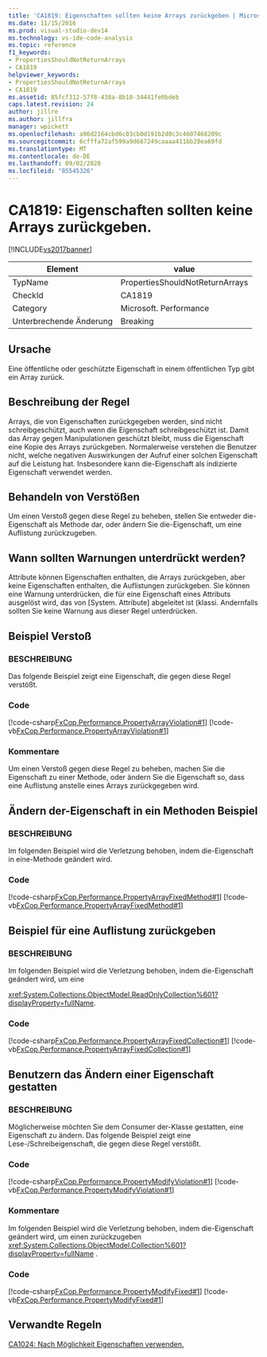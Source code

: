 ```yaml
---
title: 'CA1819: Eigenschaften sollten keine Arrays zurückgeben | Microsoft-Dokumentation'
ms.date: 11/15/2016
ms.prod: visual-studio-dev14
ms.technology: vs-ide-code-analysis
ms.topic: reference
f1_keywords:
- PropertiesShouldNotReturnArrays
- CA1819
helpviewer_keywords:
- PropertiesShouldNotReturnArrays
- CA1819
ms.assetid: 85fcf312-57f8-438a-8b10-34441fe0bdeb
caps.latest.revision: 24
author: jillre
ms.author: jillfra
manager: wpickett
ms.openlocfilehash: a96d2164cbd6c03cb0d191b2d0c3c4607468209c
ms.sourcegitcommit: 6cfffa72af599a9d667249caaaa411bb28ea69fd
ms.translationtype: MT
ms.contentlocale: de-DE
ms.lasthandoff: 09/02/2020
ms.locfileid: "85545326"
---
```

# <a name="ca1819-properties-should-not-return-arrays"></a>CA1819: Eigenschaften sollten keine Arrays zurückgeben.
[!INCLUDE[vs2017banner](../includes/vs2017banner.md)]

|Element|value|
|-|-|
|TypName|PropertiesShouldNotReturnArrays|
|CheckId|CA1819|
|Category|Microsoft. Performance|
|Unterbrechende Änderung|Breaking|

## <a name="cause"></a>Ursache
 Eine öffentliche oder geschützte Eigenschaft in einem öffentlichen Typ gibt ein Array zurück.

## <a name="rule-description"></a>Beschreibung der Regel
 Arrays, die von Eigenschaften zurückgegeben werden, sind nicht schreibgeschützt, auch wenn die Eigenschaft schreibgeschützt ist. Damit das Array gegen Manipulationen geschützt bleibt, muss die Eigenschaft eine Kopie des Arrays zurückgeben. Normalerweise verstehen die Benutzer nicht, welche negativen Auswirkungen der Aufruf einer solchen Eigenschaft auf die Leistung hat. Insbesondere kann die-Eigenschaft als indizierte Eigenschaft verwendet werden.

## <a name="how-to-fix-violations"></a>Behandeln von Verstößen
 Um einen Verstoß gegen diese Regel zu beheben, stellen Sie entweder die-Eigenschaft als Methode dar, oder ändern Sie die-Eigenschaft, um eine Auflistung zurückzugeben.

## <a name="when-to-suppress-warnings"></a>Wann sollten Warnungen unterdrückt werden?
 Attribute können Eigenschaften enthalten, die Arrays zurückgeben, aber keine Eigenschaften enthalten, die Auflistungen zurückgeben. Sie können eine Warnung unterdrücken, die für eine Eigenschaft eines Attributs ausgelöst wird, das von [System. Attribute] abgeleitet ist (<!-- TODO: review code entity reference <xref:assetId:///System.Attribute?qualifyHint=False&amp;autoUpgrade=True>  -->klassi. Andernfalls sollten Sie keine Warnung aus dieser Regel unterdrücken.

## <a name="example-violation"></a>Beispiel Verstoß

### <a name="description"></a>BESCHREIBUNG
 Das folgende Beispiel zeigt eine Eigenschaft, die gegen diese Regel verstößt.

### <a name="code"></a>Code
 [!code-csharp[FxCop.Performance.PropertyArrayViolation#1](../snippets/csharp/VS_Snippets_CodeAnalysis/FxCop.Performance.PropertyArrayViolation/cs/FxCop.Performance.PropertyArrayViolation.cs#1)]
 [!code-vb[FxCop.Performance.PropertyArrayViolation#1](../snippets/visualbasic/VS_Snippets_CodeAnalysis/FxCop.Performance.PropertyArrayViolation/vb/FxCop.Performance.PropertyArrayViolation.vb#1)]

### <a name="comments"></a>Kommentare
 Um einen Verstoß gegen diese Regel zu beheben, machen Sie die Eigenschaft zu einer Methode, oder ändern Sie die Eigenschaft so, dass eine Auflistung anstelle eines Arrays zurückgegeben wird.

## <a name="change-the-property-to-a-method-example"></a>Ändern der-Eigenschaft in ein Methoden Beispiel

### <a name="description"></a>BESCHREIBUNG
 Im folgenden Beispiel wird die Verletzung behoben, indem die-Eigenschaft in eine-Methode geändert wird.

### <a name="code"></a>Code
 [!code-csharp[FxCop.Performance.PropertyArrayFixedMethod#1](../snippets/csharp/VS_Snippets_CodeAnalysis/FxCop.Performance.PropertyArrayFixedMethod/cs/FxCop.Performance.PropertyArrayFixedMethod.cs#1)]
 [!code-vb[FxCop.Performance.PropertyArrayFixedMethod#1](../snippets/visualbasic/VS_Snippets_CodeAnalysis/FxCop.Performance.PropertyArrayFixedMethod/vb/FxCop.Performance.PropertyArrayFixedMethod.vb#1)]

## <a name="return-a-collection-example"></a>Beispiel für eine Auflistung zurückgeben

### <a name="description"></a>BESCHREIBUNG
 Im folgenden Beispiel wird die Verletzung behoben, indem die-Eigenschaft geändert wird, um eine

 <xref:System.Collections.ObjectModel.ReadOnlyCollection%601?displayProperty=fullName>.

### <a name="code"></a>Code
 [!code-csharp[FxCop.Performance.PropertyArrayFixedCollection#1](../snippets/csharp/VS_Snippets_CodeAnalysis/FxCop.Performance.PropertyArrayFixedCollection/cs/FxCop.Performance.PropertyArrayFixedCollection.cs#1)]
 [!code-vb[FxCop.Performance.PropertyArrayFixedCollection#1](../snippets/visualbasic/VS_Snippets_CodeAnalysis/FxCop.Performance.PropertyArrayFixedCollection/vb/FxCop.Performance.PropertyArrayFixedCollection.vb#1)]

## <a name="allowing-users-to-modify-a-property"></a>Benutzern das Ändern einer Eigenschaft gestatten

### <a name="description"></a>BESCHREIBUNG
 Möglicherweise möchten Sie dem Consumer der-Klasse gestatten, eine Eigenschaft zu ändern. Das folgende Beispiel zeigt eine Lese-/Schreibeigenschaft, die gegen diese Regel verstößt.

### <a name="code"></a>Code
 [!code-csharp[FxCop.Performance.PropertyModifyViolation#1](../snippets/csharp/VS_Snippets_CodeAnalysis/FxCop.Performance.PropertyModifyViolation/cs/FxCop.Performance.PropertyModifyViolation.cs#1)]
 [!code-vb[FxCop.Performance.PropertyModifyViolation#1](../snippets/visualbasic/VS_Snippets_CodeAnalysis/FxCop.Performance.PropertyModifyViolation/vb/FxCop.Performance.PropertyModifyViolation.vb#1)]

### <a name="comments"></a>Kommentare
 Im folgenden Beispiel wird die Verletzung behoben, indem die-Eigenschaft geändert wird, um einen zurückzugeben <xref:System.Collections.ObjectModel.Collection%601?displayProperty=fullName> .

### <a name="code"></a>Code
 [!code-csharp[FxCop.Performance.PropertyModifyFixed#1](../snippets/csharp/VS_Snippets_CodeAnalysis/FxCop.Performance.PropertyModifyFixed/cs/FxCop.Performance.PropertyModifyFixed.cs#1)]
 [!code-vb[FxCop.Performance.PropertyModifyFixed#1](../snippets/visualbasic/VS_Snippets_CodeAnalysis/FxCop.Performance.PropertyModifyFixed/vb/FxCop.Performance.PropertyModifyFixed.vb#1)]

## <a name="related-rules"></a>Verwandte Regeln
 [CA1024: Nach Möglichkeit Eigenschaften verwenden.](../code-quality/ca1024-use-properties-where-appropriate.md)

